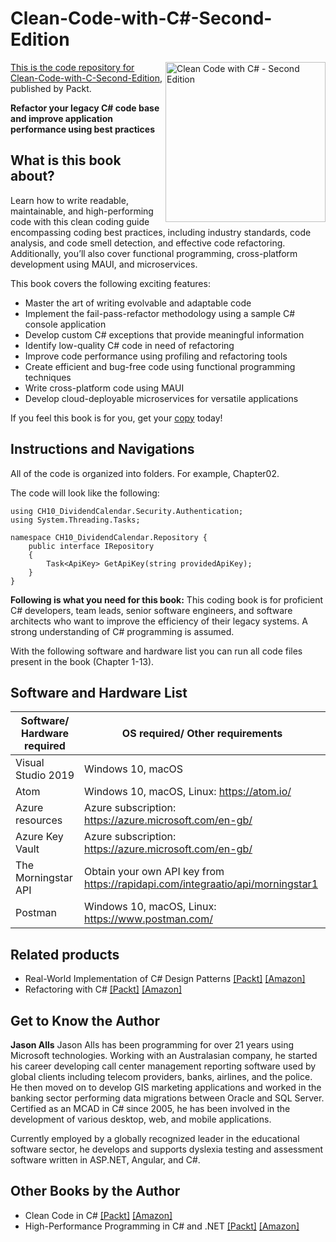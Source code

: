 # Clean-Code-with-C#-Second-Edition

<a href="https://www.packtpub.com/product/clean-code-with-c-second-edition/9781837635191"> <img src="https://content.packt.com/B19553/cover_image_small.jpg" alt="Clean Code with C#  - Second Edition" itemprop="url" height="256px" align="right">

This is the code repository for [Clean-Code-with-C-Second-Edition](https://www.packtpub.com/product/clean-code-with-c-second-edition/9781837635191), published by Packt.

**Refactor your legacy C# code base and improve application performance using best practices**

## What is this book about?
Learn how to write readable, maintainable, and high-performing code with this clean coding guide encompassing coding best practices, including industry standards, code analysis, and code smell detection, and effective code refactoring. Additionally, you’ll also cover functional programming, cross-platform development using MAUI, and microservices.

This book covers the following exciting features:
* Master the art of writing evolvable and adaptable code
* Implement the fail-pass-refactor methodology using a sample C# console application
* Develop custom C# exceptions that provide meaningful information
* Identify low-quality C# code in need of refactoring
* Improve code performance using profiling and refactoring tools
* Create efficient and bug-free code using functional programming techniques
* Write cross-platform code using MAUI
* Develop cloud-deployable microservices for versatile applications

If you feel this book is for you, get your [copy](https://amzn.eu/d/8sxZ1DZ) today!

## Instructions and Navigations

All of the code is organized into folders. For example, Chapter02.

The code will look like the following:

```
using CH10_DividendCalendar.Security.Authentication;
using System.Threading.Tasks;

namespace CH10_DividendCalendar.Repository { 
    public interface IRepository 
    { 
        Task<ApiKey> GetApiKey(string providedApiKey); 
    } 
}
```

**Following is what you need for this book:**
This coding book is for proficient C# developers, team leads, senior software engineers, and software architects who want to improve the efficiency of their legacy systems. A strong understanding of C# programming is assumed.

With the following software and hardware list you can run all code files present in the book (Chapter 1-13).

## Software and Hardware List
| Software/ Hardware required | OS required/ Other requirements |
| ------------------------------------ | ----------------------------------- |
| Visual Studio 2019 | Windows 10, macOS |
| Atom | Windows 10, macOS, Linux: https://atom.io/ |
| Azure resources | Azure subscription: https://azure.microsoft.com/en-gb/ |
| Azure Key Vault | Azure subscription: https://azure.microsoft.com/en-gb/ |
| The Morningstar API | Obtain your own API key from https://rapidapi.com/integraatio/api/morningstar1 |
| Postman | Windows 10, macOS, Linux: https://www.postman.com/ |

## Related products
* Real-World Implementation of C# Design Patterns [[Packt]](https://www.packtpub.com/product/real-world-implementation-of-c-design-patterns/9781803242736) [[Amazon]](https://amzn.eu/d/eAuQaiX)
* Refactoring with C# [[Packt]](https://www.packtpub.com/product/refactoring-with-c/9781835089989) [[Amazon]](https://amzn.eu/d/ck1XcEn)

## Get to Know the Author
**Jason Alls**
Jason Alls has been programming for over 21 years using Microsoft technologies. Working with an Australasian company, he started his career developing call center management reporting software used by global clients including telecom providers, banks, airlines, and the police. He then moved on to develop GIS marketing applications and worked in the banking sector performing data migrations between Oracle and SQL Server. Certified as an MCAD in C# since 2005, he has been involved in the development of various desktop, web, and mobile applications.

Currently employed by a globally recognized leader in the educational software sector, he develops and supports dyslexia testing and assessment software written in ASP.NET, Angular, and C#.

## Other Books by the Author
* Clean Code in C# [[Packt]](https://www.packtpub.com/product/clean-code-in-c/9781838982973) [[Amazon]](https://amzn.eu/d/faJ8drL)
* High-Performance Programming in C# and .NET [[Packt]](https://www.packtpub.com/product/high-performance-programming-in-c-and-net/9781800564718) [[Amazon]](https://amzn.eu/d/jaPLKmX)





